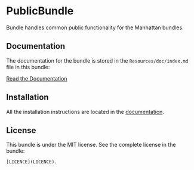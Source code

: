 PublicBundle
============

Bundle handles common public functionality for the Manhattan bundles.

Documentation
-------------

The documentation for the bundle is stored in the `Resources/doc/index.md` file in this bundle:

[Read the Documentation](https://github.com/frodosghost/PublicBundle/blob/master/Resources/doc/index.md)

Installation
------------

All the installation instructions are located in the [documentation](https://github.com/frodosghost/PublicBundle/blob/master/Resources/doc/index.md).

License
-------

This bundle is under the MIT license. See the complete license in the bundle:

    [LICENCE](LICENCE).
